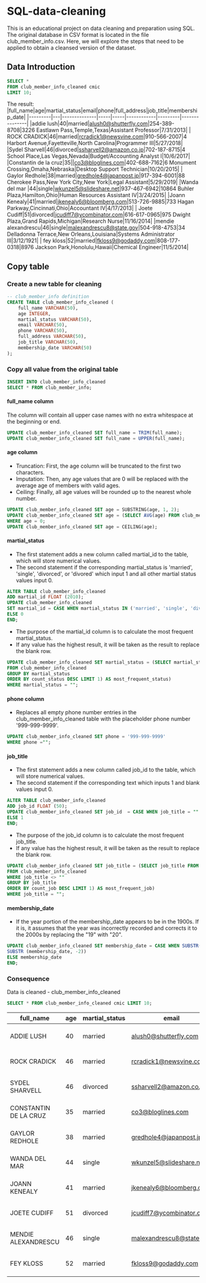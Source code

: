 # SQL-data-cleaning

This is an educational project on data cleaning and preparation using SQL. The original database in CSV format is located in the file club_member_info.csv. Here, we will explore the steps that need to be applied to obtain a cleansed version of the dataset.

## Data Introduction
```SQL
SELECT *
FROM club_member_info_cleaned cmic
LIMIT 10;
```
The result:
|full_name|age|martial_status|email|phone|full_address|job_title|membership_date|
|---------|---|--------------|-----|-----|------------|---------|---------------|
|addie lush|40|married|alush0@shutterfly.com|254-389-8708|3226 Eastlawn Pass,Temple,Texas|Assistant Professor|7/31/2013|
|      ROCK CRADICK|46|married|rcradick1@newsvine.com|910-566-2007|4 Harbort Avenue,Fayetteville,North Carolina|Programmer III|5/27/2018|
|Sydel Sharvell|46|divorced|ssharvell2@amazon.co.jp|702-187-8715|4 School Place,Las Vegas,Nevada|Budget/Accounting Analyst I|10/6/2017|
|Constantin de la cruz|35||co3@bloglines.com|402-688-7162|6 Monument Crossing,Omaha,Nebraska|Desktop Support Technician|10/20/2015|
|  Gaylor Redhole|38|married|gredhole4@japanpost.jp|917-394-6001|88 Cherokee Pass,New York City,New York|Legal Assistant|5/29/2019|
|Wanda del mar       |44|single|wkunzel5@slideshare.net|937-467-6942|10864 Buhler Plaza,Hamilton,Ohio|Human Resources Assistant IV|3/24/2015|
|Joann Kenealy|41|married|jkenealy6@bloomberg.com|513-726-9885|733 Hagan Parkway,Cincinnati,Ohio|Accountant IV|4/17/2013|
|   Joete Cudiff|51|divorced|jcudiff7@ycombinator.com|616-617-0965|975 Dwight Plaza,Grand Rapids,Michigan|Research Nurse|11/16/2014|
|mendie alexandrescu|46|single|malexandrescu8@state.gov|504-918-4753|34 Delladonna Terrace,New Orleans,Louisiana|Systems Administrator III|3/12/1921|
| fey kloss|52|married|fkloss9@godaddy.com|808-177-0318|8976 Jackson Park,Honolulu,Hawaii|Chemical Engineer|11/5/2014|
## Copy table
### Create a new table for cleaning
```SQL
-- club_member_info definition
CREATE TABLE club_member_info_cleaned (
	full_name VARCHAR(50),
	age INTEGER,
	martial_status VARCHAR(50),
	email VARCHAR(50),
	phone VARCHAR(50),
	full_address VARCHAR(50),
	job_title VARCHAR(50),
	membership_date VARCHAR(50)
);
```
### Copy all value from the original table
```SQL
INSERT INTO club_member_info_cleaned
SELECT * FROM club_member_info;
```
#### full_name column
The column will contain all upper case names with no extra whitespace at the beginning or end.
```SQL
UPDATE club_member_info_cleaned SET full_name = TRIM(full_name);
UPDATE club_member_info_cleaned SET full_name = UPPER(full_name);
```
#### age column
- Truncation: First, the age column will be truncated to the first two characters.
- Imputation: Then, any age values that are 0 will be replaced with the average age of members with valid ages.
- Ceiling: Finally, all age values will be rounded up to the nearest whole number.
```SQL
UPDATE club_member_info_cleaned SET age = SUBSTRING(age, 1, 2);
UPDATE club_member_info_cleaned SET age = (SELECT AVG(age) FROM club_member_info_cleaned WHERE age > 0)
WHERE age = 0;
UPDATE club_member_info_cleaned SET age = CEILING(age);
```
#### martial_status
- The first statement adds a new column called martial_id to the table, which will store numerical values.
- The second statement if the corresponding martial_status is 'married', 'single', 'divorced', or 'divored' which input 1 and all other martial status values input 0.
```SQL
ALTER TABLE club_member_info_cleaned
ADD martial_id FLOAT (2010);
UPDATE club_member_info_cleaned 
SET martial_id = CASE WHEN martial_status IN ('married', 'single', 'divorced', 'divored') THEN 1
ELSE 0 
END;
```
- The purpose of the martial_id column is to calculate the most frequent martial_status.
- If any value has the highest result, it will be taken as the result to replace the blank row.
```SQL
UPDATE club_member_info_cleaned SET martial_status = (SELECT martial_status FROM (SELECT martial_status, COUNT(martial_id) AS count_status
FROM club_member_info_cleaned
GROUP BY martial_status
ORDER BY count_status DESC LIMIT 1) AS most_frequent_status)
WHERE martial_status = "";
```
#### phone column
- Replaces all empty phone number entries in the club_member_info_cleaned table with the placeholder phone number '999-999-9999'.
```SQL
UPDATE club_member_info_cleaned SET phone = '999-999-9999'
WHERE phone ="";
```
#### job_title
- The first statement adds a new column called job_id to the table, which will store numerical values.
- The second statement if the corresponding text which inputs 1 and blank values input 0.
```SQL
ALTER TABLE club_member_info_cleaned
ADD job_id FLOAT (50);
UPDATE club_member_info_cleaned SET job_id  = CASE WHEN job_title = "" THEN 0
ELSE 1 
END;
```
- The purpose of the job_id column is to calculate the most frequent job_title.
- If any value has the highest result, it will be taken as the result to replace the blank row.
```SQL
UPDATE club_member_info_cleaned SET job_title = (SELECT job_title FROM (SELECT job_title, COUNT(job_id) AS count_job
FROM club_member_info_cleaned
WHERE job_title <> ""
GROUP BY job_title 
ORDER BY count_job DESC LIMIT 1) AS most_frequent_job)
WHERE job_title = "";
```
#### membership_date
- If the year portion of the membership_date appears to be in the 1900s. If it is, it assumes that the year was incorrectly recorded and corrects it to the 2000s by replacing the "19" with "20".
```SQL
UPDATE club_member_info_cleaned SET membership_date = CASE WHEN SUBSTR(membership_date, -6+2) LIKE '19%' THEN CONCAT (SUBSTR(membership_date, 1, LENGTH(membership_date) -4),'20',
SUBSTR (membership_date, -2))
ELSE membership_date
END;
```
### Consequence
Data is cleaned - club_member_info_cleaned
```SQL
SELECT * FROM club_member_info_cleaned cmic LIMIT 10;
```
|full_name|age|martial_status|email|phone|full_address|job_title|membership_date|martial_id|job_id|
|---------|---|--------------|-----|-----|------------|---------|---------------|----------|------|
|ADDIE LUSH|40|married|alush0@shutterfly.com|254-389-8708|3226 Eastlawn Pass,Temple,Texas|Assistant Professor|7/31/2013|1.0|1.0|
|ROCK CRADICK|46|married|rcradick1@newsvine.com|910-566-2007|4 Harbort Avenue,Fayetteville,North Carolina|Programmer III|5/27/2018|1.0|1.0|
|SYDEL SHARVELL|46|divorced|ssharvell2@amazon.co.jp|702-187-8715|4 School Place,Las Vegas,Nevada|Budget/Accounting Analyst I|10/6/2017|1.0|1.0|
|CONSTANTIN DE LA CRUZ|35|married|co3@bloglines.com|402-688-7162|6 Monument Crossing,Omaha,Nebraska|Desktop Support Technician|10/20/2015|0.0|1.0|
|GAYLOR REDHOLE|38|married|gredhole4@japanpost.jp|917-394-6001|88 Cherokee Pass,New York City,New York|Legal Assistant|5/29/2019|1.0|1.0|
|WANDA DEL MAR|44|single|wkunzel5@slideshare.net|937-467-6942|10864 Buhler Plaza,Hamilton,Ohio|Human Resources Assistant IV|3/24/2015|1.0|1.0|
|JOANN KENEALY|41|married|jkenealy6@bloomberg.com|513-726-9885|733 Hagan Parkway,Cincinnati,Ohio|Accountant IV|4/17/2013|1.0|1.0|
|JOETE CUDIFF|51|divorced|jcudiff7@ycombinator.com|616-617-0965|975 Dwight Plaza,Grand Rapids,Michigan|Research Nurse|11/16/2014|1.0|1.0|
|MENDIE ALEXANDRESCU|46|single|malexandrescu8@state.gov|504-918-4753|34 Delladonna Terrace,New Orleans,Louisiana|Systems Administrator III|3/12/2021|1.0|1.0|
|FEY KLOSS|52|married|fkloss9@godaddy.com|808-177-0318|8976 Jackson Park,Honolulu,Hawaii|Chemical Engineer|11/5/2014|1.0|1.0|




